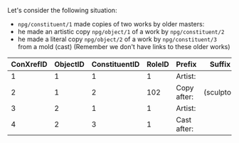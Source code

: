 Let's consider the following situation:
- `npg/constituent/1` made copies of two works by older masters:
- he made an artistic copy `npg/object/1` of a work by `npg/constituent/2`
- he made a literal copy `npg/object/2` of a work by `npg/constituent/3` from a mold (cast)
(Remember we don't have links to these older works)

| ConXrefID | ObjectID | ConstituentID | RoleID | Prefix      | Suffix     |
|-----------|----------|---------------|--------|-------------|------------|
|         1 |        1 |             1 |      1 | Artist:     |            |
|         2 |        1 |             2 |    102 | Copy after: | (sculptor) |
|         3 |        2 |             1 |      1 | Artist:     |            |
|         4 |        2 |             3 |      1 | Cast after: |            |

